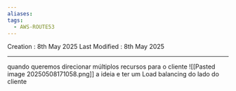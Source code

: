```yaml
---
aliases: 
tags:
  - AWS-ROUTE53
---
```

Creation : 8th May 2025
Last Modified : 8th May 2025
___

quando queremos direcionar múltiplos recursos para o cliente
![[Pasted image 20250508171058.png]]
a ideia e ter um Load balancing do lado do cliente 